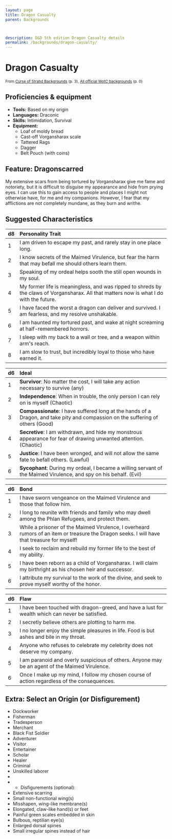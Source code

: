 ```yaml
---
layout: page
title: Dragon Casualty
parent: Backgrounds



description: D&D 5th edition Dragon Casualty details
permalink: /backgrounds/dragon-casualty/
---
```

# Dragon Casualty

<small>From <a target="_blank" href="https://dndadventurersleague.org/wp-content/uploads/2016/06/Curse-of-Strahd-Backgrounds-v1.1.pdf">Curse of Strahd Backgrounds</a> (p. 3), <a target="_blank" href="https://flapkan.com/faq#What-is-the-source-All-official-WotC-backgrounds-and-how-does-it-work">All official WotC backgrounds</a> (p. 0)</small>


## Proficiencies & equipment

- **Tools:** Based on my origin
- **Languages:** Draconic
- **Skills:** Intimidation, Survival
- **Equipment:** 
  - Loaf of moldy bread
  - Cast-off Vorgansharax scale
  - Tattered Rags
  - Dagger
  - Belt Pouch (with coins)

## Feature: Dragonscarred


My extensive scars from being tortured by Vorgansharax give me fame and notoriety, but it is difficult to disguise my appearance and hide from prying eyes. I can use this to gain access to people and places I might not otherwise have, for me and my companions. However, I fear that my afflictions are not completely mundane, as they burn and writhe.

## Suggested Characteristics


| d8 | Personality Trait |
|:----------------------------|:------------------|
| 1 | I am driven to escape my past, and rarely stay in one place long. |
| 2 | I know secrets of the Maimed Virulence, but fear the harm that may befall me should others learn them. |
| 3 | Speaking of my ordeal helps sooth the still open wounds in my soul. |
| 4 | My former life is meaningless, and was ripped to shreds by the claws of Vorgansharax. All that matters now is what I do with the future. |
| 5 | I have faced the worst a dragon can deliver and survived. I am fearless, and my resolve unshakable. |
| 6 | I am haunted my tortured past, and wake at night screaming at half-remembered horrors. |
| 7 | I sleep with my back to a wall or tree, and a weapon within arm's reach. |
| 8 | I am slow to trust, but incredibly loyal to those who have earned it. |

| d6 | Ideal |
|:----------------------------|:------|
| 1 | **Survivor**: No matter the cost, I will take any action necessary to survive (any) |
| 2 | **Independence**: When in trouble, the only person I can rely on is myself (Chaotic) |
| 3 | **Compassionate**: I have suffered long at the hands of a Dragon, and take pity and compassion on the suffering of others (Good) |
| 4 | **Secretive**: I am withdrawn, and hide my monstrous appearance for fear of drawing unwanted attention. (Chaotic) |
| 5 | **Justice**: I have been wronged, and will not allow the same fate to befall others. (Lawful) |
| 6 | **Sycophant**: During my ordeal, I became a willing servant of the Maimed Virulence, and spy on his behalf. (Evil) |

| d6 | Bond |
|:----------------------------|:------------------|
| 1 | I have sworn vengeance on the Maimed Virulence and those that follow him. |
| 2 | I long to reunite with friends and family who may dwell among the Phlan Refugees, and protect them. |
| 3 | While a prisoner of the Maimed Virulence, I overheard rumors of an item or treasure the Dragon seeks. I will have that treasure for myself! |
| 4 | I seek to reclaim and rebuild my former life to the best of my ability. |
| 5 | I have been reborn as a child of Vorgansharax. I will claim my birthright as his chosen heir and successor. |
| 6 | I attribute my survival to the work of the divine, and seek to prove myself worthy of the honor. |

| d6 | Flaw |
|:----------------------------|:------------------|
| 1 | I have been touched with dragon-greed, and have a lust for wealth which can never be satisfied. |
| 2 | I secretly believe others are plotting to harm me. |
| 3 | I no longer enjoy the simple pleasures in life. Food is but ashes and bile in my throat. |
| 4 | Anyone who refuses to celebrate my celebrity does not deserve my company. |
| 5 | I am paranoid and overly suspicious of others. Anyone may be an agent of the Maimed Virulence. |
| 6 | Once I make up my mind, I follow my chosen course of action regardless of the consequences. |

## Extra: Select an Origin (or Disfigurement)


- Dockworker
- Fisherman
- Tradesperson
- Merchant
- Black Fist Soldier
- Adventurer
- Visitor
- Entertainer
- Scholar
- Healer
- Criminal
- Unskilled laborer
- 
- - Disfigurements (optional):
- Extensive scarring
- Small non-functional wing(s)
- Misshapen, wing-like membrane(s)
- Elongated, claw-like hand(s) or feet
- Painful green scales embedded in skin
- Bulbous, reptilian eye(s)
- Enlarged dorsal spines
- Small irregular spines instead of hair